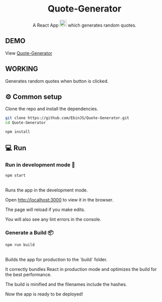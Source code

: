 <h1 align="center">Quote-Generator</h1>
<div align="center">
  <p>A React App <img src="https://emojis.slackmojis.com/emojis/images/1473950148/1161/react.png?1473950148" width="22" /> which generates random quotes.</p>
</div>

## DEMO

View [Quote-Generator](https://quote-generator-ebinjs.netlify.app/)

## WORKING

Generates random quotes when button is clicked.

## ⚙ Common setup

Clone the repo and install the dependencies.

```bash
git clone https://github.com/EbinJS/Quote-Generator.git
cd Quote-Generator
```

```bash
npm install
```

## 💻 Run

### Run in development mode 🧪

```
npm start
```
<br/>
Runs the app in the development mode.<br />

Open [http://localhost:3000](http://localhost:3000) to view it in the browser.

The page will reload if you make edits.<br />

You will also see any lint errors in the console.

### Generate a Build 📦

```
npm run build
```
<br/>
Builds the app for production to the `build` folder.<br />

It correctly bundles React in production mode and optimizes the build for the best performance.

The build is minified and the filenames include the hashes.<br />

Now the app is ready to be deployed!

